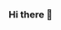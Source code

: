### Hi there 👋

<!--
**Trope16121980/Trope16121980** is a ✨ _special_ ✨ repository because its `README.md` (this file) appears on your GitHub profile.
[curriculuminformatica.pdf](https://github.com/Trope16121980/Trope16121980/files/14163890/curriculuminformatica.pdf)
